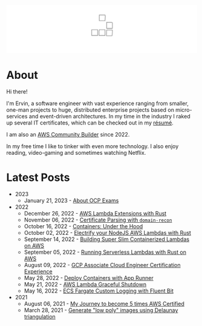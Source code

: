 ![Glider](images/glider.svg)

# About

Hi there!

I'm Ervin, a software engineer with vast experience ranging from smaller, one-man projects to huge, distributed enterprise projects based on micro-services and event-driven architectures. In my time in the industry I raked up several IT certificates, which can be checked out in my [résumé](resume.md). 

I am also an [AWS Community Builder](https://aws.amazon.com/developer/community/community-builders/community-builders-directory/?cb-cards.sort-by=item.additionalFields.cbName&cb-cards.sort-order=asc&awsf.builder-category=*all&awsf.location=*all&awsf.year=*all&cb-cards.q=ervin&cb-cards.q_operator=AND) since 2022.

In my free time I like to tinker with even more technology. I also enjoy reading, video-gaming and sometimes watching Netflix.

# Latest Posts
- 2023
    - January 21, 2023 - [About OCP Exams](articles/about-ocp-exams.md)
- 2022
    - December 26, 2022 - [AWS Lambda Extensions with Rust](articles/aws-lambda-extensions-with-rust.md)
    - November 06, 2022 - [Certificate Parsing with `domain-recon`](articles/certificate-parsing-with-domain-recon.md)
    - October 16, 2022 - [Containers: Under the Hood](articles/containers-under-the-hood.md)
    - October 02, 2022 - [Electrify your NodeJS AWS Lambdas with Rust](articles/electrify-your-nodejs-aws-lambdas-with-rust.md)
    - September 14, 2022 - [Building Super Slim Containerized Lambdas on AWS](articles/building-super-slim-containerized-lambdas.md)
    - September 05, 2022 - [Running Serverless Lambdas with Rust on AWS](articles/running-serverless-lambdas-with-rust-aws.md)
    - August 09, 2022 - [GCP Associate Cloud Engineer Certification Experience](articles/gcp-associate-cloud-engineer-certification-experience.md)
    - May 28, 2022 - [Deploy Containers with App Runner](articles/deploy-containers-with-app-runner.md)
    - May 21, 2022 - [AWS Lambda Graceful Shutdown](articles/aws-lambda-graceful-shutdown.md)
    - May 16, 2022 - [ECS Fargate Custom Logging with Fluent Bit](articles/ecs-custom-logging-with-fluentbit.md)
- 2021
    - August 06, 2021 - [My Journey to become 5 times AWS Certified](articles/my-journey-to-become-5-times-aws-certified.md)
    - March 28, 2021 - [Generate "low poly" images using Delaunay triangulation](articles/generate-low-poly-images-using-del-triangulation.md)